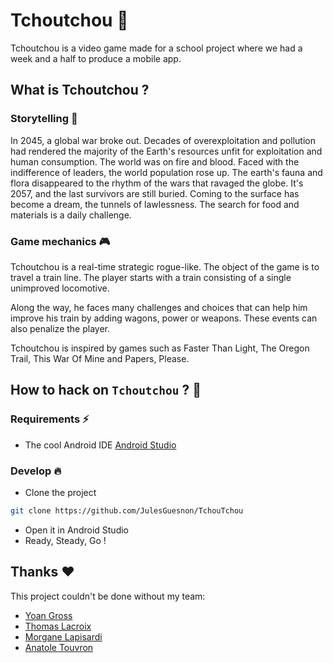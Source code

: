 # Tchoutchou :train2:

Tchoutchou is a video game made for a school project where we had a week and a half to produce a mobile app.

## What is Tchoutchou ?

### Storytelling :book:

In 2045, a global war broke out.
Decades of overexploitation and pollution had rendered the majority of the Earth's resources unfit for exploitation and human consumption. The world was on fire and blood.
Faced with the indifference of leaders, the world population rose up. The earth's fauna and flora disappeared to the rhythm of the wars that ravaged the globe.
It's 2057, and the last survivors are still buried. Coming to the surface has become a dream, the tunnels of lawlessness. The search for food and materials is a daily challenge.

### Game mechanics :video_game:

Tchoutchou is a real-time strategic rogue-like. The object of the game is to travel a train line. The player starts with a train consisting of a single unimproved locomotive.

Along the way, he faces many challenges and choices that can help him improve his train by adding wagons, power or weapons. These events can also penalize the player.

Tchoutchou is inspired by games such as Faster Than Light, The Oregon Trail, This War Of Mine and Papers, Please.

## How to hack on `Tchoutchou` ? :man_dancing:

### Requirements :zap:

- The cool Android IDE [Android Studio](<[https://developer.android.com/studio](https://developer.android.com/studio)>)

### Develop :fire:

- Clone the project

```bash
git clone https://github.com/JulesGuesnon/TchouTchou
```

- Open it in Android Studio
- Ready, Steady, Go !

## Thanks :heart:

This project couldn't be done without my team:

- [Yoan Gross](https://www.grossyoan.fr/)
- [Thomas Lacroix](https://www.thomaslacroix.fr/)
- [Morgane Lapisardi](https://dribbble.com/morganelapisardi)
- [Anatole Touvron](https://soundcloud.com/pamplegooze)
